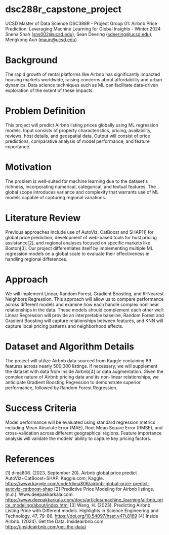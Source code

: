 # dsc288r_capstone_project
UCSD Master of Data Science DSC388R - Project Group 01: Airbnb Price Prediction: Leveraging Machine Learning for Global Insights - Winter 2024<br>
Sneha Shah (sns002@ucsd.edu), Sean Deering (sdeering@ucsd.edu), Mengkong Aun (maun@ucsd.edu)

# Background
The rapid growth of rental platforms like Airbnb has significantly impacted housing markets worldwide, raising concerns about affordability and urban dynamics. Data science techniques such as ML can facilitate data-driven exploration of the extent of these impacts.<br>

# Problem Definition
This project will predict Airbnb listing prices globally using ML regression models. Input consists of property characteristics, pricing, availability, reviews, host details, and geospatial data. Output will consist of price predictions, comparative analysis of model performance, and feature importance.<br>
# Motivation
The problem is well-suited for machine learning due to the dataset's richness, incorporating numerical, categorical, and textual features. The global scope introduces variance and complexity that warrants use of ML models capable of capturing regional variations.<br>

# Literature Review
Previous approaches include use of AutoViz, CatBoost and SHAP[1] for global price prediction, development of web-based tools for host pricing assistance[2], and regional analyses focused on specific markets like Boston[3]. Our project differentiates itself by implementing multiple ML regression models on a global scale to evaluate their effectiveness in handling regional differences.

# Approach
We will implement Linear, Random Forest, Gradient Boosting, and K-Nearest Neighbors Regression. This approach will allow us to compare performance across different models and examine how each handle complex nonlinear relationships in the data. These models should complement each other well: Linear Regression will provide an interpretable baseline, Random Forest and Gradient Boosting will capture relationships between features, and KNN will capture local pricing patterns and neighborhood effects.<br>

# Dataset and Algorithm Details
The project will utilize Airbnb data sourced from Kaggle containing 89 features across nearly 500,000 listings. If necessary, we will supplement the dataset with data from Inside Airbnb[4] or data augmentation. Given the complex nature of Airbnb pricing data and its non-linear relationships, we anticipate Gradient Boosting Regression to demonstrate superior performance, followed by Random Forest Regression.

# Success Criteria
Model performance will be evaluated using standard regression metrics including Mean Absolute Error (MAE), Root Mean Square Error (RMSE), and cross-validation across different geographical regions. Feature importance analysis will validate the models' ability to capture key pricing factors.<br>

# References

[1] dima806. (2023, September 20). Airbnb global price predict AutoViz+CatBoost+SHAP. Kaggle.com; Kaggle. https://www.kaggle.com/code/dima806/airbnb-global-price-predict-autoviz-catboost-shap
[2] Predictive Price Modeling for Airbnb listings. (n.d.). Www.deepakkarkala.com. https://www.deepakkarkala.com/docs/articles/machine_learning/airbnb_price_modeling/about/index.html
[3] Wang, H. (2023). Predicting Airbnb Listing Price with Different models. Highlights in Science Engineering and Technology, 47, 79–86. https://doi.org/10.54097/hset.v47i.8169
[4] Inside Airbnb. (2024). Get the Data. Insideairbnb.com. https://insideairbnb.com/get-the-data/

